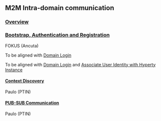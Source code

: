 ## M2M Intra-domain communication

### [Overview](m2m-comm-overview.md) 

### [Bootstrap, Authentication and Registration](m2m-bootstrap-auth-registration.md)
FOKUS (Ancuta)

To be aligned with [Domain Login](../identity-management/domain-login.md) 

To be aligned with [Domain Login](../basics/deploy-hyperty.md) and [Associate User Identity with Hyperty Instance](../identity-management/user-to-hyperty-binding.md)

#### [Context Discovery](m2m-intra-comm-3-discovery.md)

Paulo (PTIN)

#### [PUB-SUB Communication](m2m-intra-comm-4-pub-sub.md)

Paulo (PTIN)
